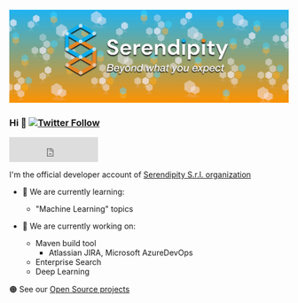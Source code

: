 ![Logo](logo.jpg)

### Hi 👋 [![Twitter Follow](https://img.shields.io/twitter/follow/SerendigityInfo.svg?style=social)](https://twitter.com/SerendigityInfo)
<p>
    <iframe 
        id="iframeOne"
        src="https://www.linkedin.com/pages-extensions/FollowCompany?id=28385410&amp;counter=top&amp;"
        class="IN-widget IN-widget--iframe" 
        scrolling="no" 
        allowtransparency="true" 
        frameborder="0" 
        border="0" 
        width="1" 
        height="1" 
        style="vertical-align: bottom; width: 160px; height: 45px;">
    </iframe>
</p>

I'm the official developer account of [Serendipity S.r.l. organization](https://github.com/serendipity-projects)

- 🌱 We are currently learning:
  - "Machine Learning" topics
  
- 🔭 We are currently working on:
  - Maven build tool 
    - Atlassian JIRA, Microsoft AzureDevOps
  - Enterprise Search
  - Deep Learning

🟠 See our [Open Source projects](https://github.com/serendipity-projects) 

<!--
**SerendipityOfficialDev/SerendipityOfficialDev** is a ✨ _special_ ✨ repository because its `README.md` (this file) appears on your GitHub profile.

Here are some ideas to get you started:

- 🔭 I’m currently working on ...
- 🌱 I’m currently learning ...
- 👯 I’m looking to collaborate on ...
- 🤔 I’m looking for help with ...
- 💬 Ask me about ...
- 📫 How to reach me: ...
- 😄 Pronouns: ...
- ⚡ Fun fact: ...
-->
